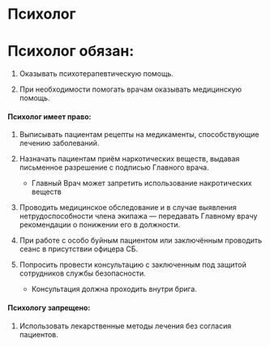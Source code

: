 # Психолог

# Психолог обязан:

1. Оказывать психотерапевтическую помощь.

2. При необходимости помогать врачам оказывать медицинскую помощь.

#### Психолог имеет право:

1. Выписывать пациентам рецепты на медикаменты, способствующие лечению заболеваний.

2. Назначать пациентам приём наркотических веществ, выдавая письменное разрешение с подписью Главного врача.

    * Главный Врач может запретить использование накротических веществ

3. Проводить медицинское обследование и в случае выявления нетрудоспособности члена экипажа — передавать Главному врачу рекомендации о понижении его в должности.

4. При работе с особо буйным пациентом или заключённым проводить сеанс в присутствии офицера СБ.

5. Попросить провести консультацию с заключенным под защитой сотрудников службы безопасности.

    * Консультация должна проходить внутри брига.

#### Психологу запрещено:

1. Использовать лекарственные методы лечения без согласия пациентов.